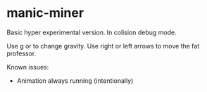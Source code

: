 manic-miner
===========

Basic hyper experimental version. In colision debug mode.

Use g or <space> to change gravity.
Use right or left arrows to move the fat professor.


Known issues:
 - Animation always running (intentionally)
 